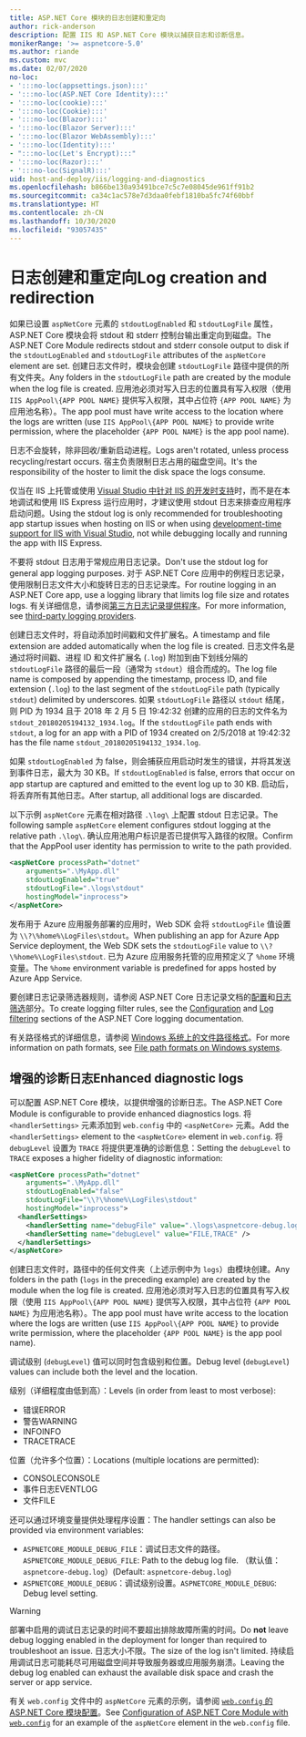 ```yaml
---
title: ASP.NET Core 模块的日志创建和重定向
author: rick-anderson
description: 配置 IIS 和 ASP.NET Core 模块以捕获日志和诊断信息。
monikerRange: '>= aspnetcore-5.0'
ms.author: riande
ms.custom: mvc
ms.date: 02/07/2020
no-loc:
- ':::no-loc(appsettings.json):::'
- ':::no-loc(ASP.NET Core Identity):::'
- ':::no-loc(cookie):::'
- ':::no-loc(Cookie):::'
- ':::no-loc(Blazor):::'
- ':::no-loc(Blazor Server):::'
- ':::no-loc(Blazor WebAssembly):::'
- ':::no-loc(Identity):::'
- ":::no-loc(Let's Encrypt):::"
- ':::no-loc(Razor):::'
- ':::no-loc(SignalR):::'
uid: host-and-deploy/iis/logging-and-diagnostics
ms.openlocfilehash: b866be130a93491bce7c5c7e08045de961ff91b2
ms.sourcegitcommit: ca34c1ac578e7d3daa0febf1810ba5fc74f60bbf
ms.translationtype: HT
ms.contentlocale: zh-CN
ms.lasthandoff: 10/30/2020
ms.locfileid: "93057435"
---
```

# <a name="log-creation-and-redirection"></a><span data-ttu-id="d6ee0-103">日志创建和重定向</span><span class="sxs-lookup"><span data-stu-id="d6ee0-103">Log creation and redirection</span></span>

<span data-ttu-id="d6ee0-104">如果已设置 `aspNetCore` 元素的 `stdoutLogEnabled` 和 `stdoutLogFile` 属性，ASP.NET Core 模块会将 stdout 和 stderr 控制台输出重定向到磁盘。</span><span class="sxs-lookup"><span data-stu-id="d6ee0-104">The ASP.NET Core Module redirects stdout and stderr console output to disk if the `stdoutLogEnabled` and `stdoutLogFile` attributes of the `aspNetCore` element are set.</span></span> <span data-ttu-id="d6ee0-105">创建日志文件时，模块会创建 `stdoutLogFile` 路径中提供的所有文件夹。</span><span class="sxs-lookup"><span data-stu-id="d6ee0-105">Any folders in the `stdoutLogFile` path are created by the module when the log file is created.</span></span> <span data-ttu-id="d6ee0-106">应用池必须对写入日志的位置具有写入权限（使用 `IIS AppPool\{APP POOL NAME}` 提供写入权限，其中占位符 `{APP POOL NAME}` 为应用池名称）。</span><span class="sxs-lookup"><span data-stu-id="d6ee0-106">The app pool must have write access to the location where the logs are written (use `IIS AppPool\{APP POOL NAME}` to provide write permission, where the placeholder `{APP POOL NAME}` is the app pool name).</span></span>

<span data-ttu-id="d6ee0-107">日志不会旋转，除非回收/重新启动进程。</span><span class="sxs-lookup"><span data-stu-id="d6ee0-107">Logs aren't rotated, unless process recycling/restart occurs.</span></span> <span data-ttu-id="d6ee0-108">宿主负责限制日志占用的磁盘空间。</span><span class="sxs-lookup"><span data-stu-id="d6ee0-108">It's the responsibility of the hoster to limit the disk space the logs consume.</span></span>

<span data-ttu-id="d6ee0-109">仅当在 IIS 上托管或使用 [Visual Studio 中针对 IIS 的开发时支持](xref:host-and-deploy/iis/development-time-iis-support)时，而不是在本地调试和使用 IIS Express 运行应用时，才建议使用 stdout 日志来排查应用程序启动问题。</span><span class="sxs-lookup"><span data-stu-id="d6ee0-109">Using the stdout log is only recommended for troubleshooting app startup issues when hosting on IIS or when using [development-time support for IIS with Visual Studio](xref:host-and-deploy/iis/development-time-iis-support), not while debugging locally and running the app with IIS Express.</span></span>

<span data-ttu-id="d6ee0-110">不要将 stdout 日志用于常规应用日志记录。</span><span class="sxs-lookup"><span data-stu-id="d6ee0-110">Don't use the stdout log for general app logging purposes.</span></span> <span data-ttu-id="d6ee0-111">对于 ASP.NET Core 应用中的例程日志记录，使用限制日志文件大小和旋转日志的日志记录库。</span><span class="sxs-lookup"><span data-stu-id="d6ee0-111">For routine logging in an ASP.NET Core app, use a logging library that limits log file size and rotates logs.</span></span> <span data-ttu-id="d6ee0-112">有关详细信息，请参阅[第三方日志记录提供程序](xref:fundamentals/logging/index#third-party-logging-providers)。</span><span class="sxs-lookup"><span data-stu-id="d6ee0-112">For more information, see [third-party logging providers](xref:fundamentals/logging/index#third-party-logging-providers).</span></span>

<span data-ttu-id="d6ee0-113">创建日志文件时，将自动添加时间戳和文件扩展名。</span><span class="sxs-lookup"><span data-stu-id="d6ee0-113">A timestamp and file extension are added automatically when the log file is created.</span></span> <span data-ttu-id="d6ee0-114">日志文件名是通过将时间戳、进程 ID 和文件扩展名 (`.log`) 附加到由下划线分隔的 `stdoutLogFile` 路径的最后一段（通常为 `stdout`）组合而成的。</span><span class="sxs-lookup"><span data-stu-id="d6ee0-114">The log file name is composed by appending the timestamp, process ID, and file extension (`.log`) to the last segment of the `stdoutLogFile` path (typically `stdout`) delimited by underscores.</span></span> <span data-ttu-id="d6ee0-115">如果 `stdoutLogFile` 路径以 `stdout` 结尾，则 PID 为 1934 且于 2018 年 2 月 5 日 19:42:32 创建的应用的日志的文件名为 `stdout_20180205194132_1934.log`。</span><span class="sxs-lookup"><span data-stu-id="d6ee0-115">If the `stdoutLogFile` path ends with `stdout`, a log for an app with a PID of 1934 created on 2/5/2018 at 19:42:32 has the file name `stdout_20180205194132_1934.log`.</span></span>

<span data-ttu-id="d6ee0-116">如果 `stdoutLogEnabled` 为 false，则会捕获应用启动时发生的错误，并将其发送到事件日志，最大为 30 KB。</span><span class="sxs-lookup"><span data-stu-id="d6ee0-116">If `stdoutLogEnabled` is false, errors that occur on app startup are captured and emitted to the event log up to 30 KB.</span></span> <span data-ttu-id="d6ee0-117">启动后，将丢弃所有其他日志。</span><span class="sxs-lookup"><span data-stu-id="d6ee0-117">After startup, all additional logs are discarded.</span></span>

<span data-ttu-id="d6ee0-118">以下示例 `aspNetCore` 元素在相对路径 `.\log\` 上配置 stdout 日志记录。</span><span class="sxs-lookup"><span data-stu-id="d6ee0-118">The following sample `aspNetCore` element configures stdout logging at the relative path `.\log\`.</span></span> <span data-ttu-id="d6ee0-119">确认应用池用户标识是否已提供写入路径的权限。</span><span class="sxs-lookup"><span data-stu-id="d6ee0-119">Confirm that the AppPool user identity has permission to write to the path provided.</span></span>

```xml
<aspNetCore processPath="dotnet"
    arguments=".\MyApp.dll"
    stdoutLogEnabled="true"
    stdoutLogFile=".\logs\stdout"
    hostingModel="inprocess">
</aspNetCore>
```

<span data-ttu-id="d6ee0-120">发布用于 Azure 应用服务部署的应用时，Web SDK 会将 `stdoutLogFile` 值设置为 `\\?\%home%\LogFiles\stdout`。</span><span class="sxs-lookup"><span data-stu-id="d6ee0-120">When publishing an app for Azure App Service deployment, the Web SDK sets the `stdoutLogFile` value to `\\?\%home%\LogFiles\stdout`.</span></span> <span data-ttu-id="d6ee0-121">已为 Azure 应用服务托管的应用预定义了 `%home` 环境变量。</span><span class="sxs-lookup"><span data-stu-id="d6ee0-121">The `%home` environment variable is predefined for apps hosted by Azure App Service.</span></span>

<span data-ttu-id="d6ee0-122">要创建日志记录筛选器规则，请参阅 ASP.NET Core 日志记录文档的[配置](xref:fundamentals/logging/index#log-filtering)和[日志筛选](xref:fundamentals/logging/index#log-filtering)部分。</span><span class="sxs-lookup"><span data-stu-id="d6ee0-122">To create logging filter rules, see the [Configuration](xref:fundamentals/logging/index#log-filtering) and [Log filtering](xref:fundamentals/logging/index#log-filtering) sections of the ASP.NET Core logging documentation.</span></span>

<span data-ttu-id="d6ee0-123">有关路径格式的详细信息，请参阅 [Windows 系统上的文件路径格式](/dotnet/standard/io/file-path-formats)。</span><span class="sxs-lookup"><span data-stu-id="d6ee0-123">For more information on path formats, see [File path formats on Windows systems](/dotnet/standard/io/file-path-formats).</span></span>

## <a name="enhanced-diagnostic-logs"></a><span data-ttu-id="d6ee0-124">增强的诊断日志</span><span class="sxs-lookup"><span data-stu-id="d6ee0-124">Enhanced diagnostic logs</span></span>

<span data-ttu-id="d6ee0-125">可以配置 ASP.NET Core 模块，以提供增强的诊断日志。</span><span class="sxs-lookup"><span data-stu-id="d6ee0-125">The ASP.NET Core Module is configurable to provide enhanced diagnostics logs.</span></span> <span data-ttu-id="d6ee0-126">将 `<handlerSettings>` 元素添加到 `web.config` 中的 `<aspNetCore>` 元素。</span><span class="sxs-lookup"><span data-stu-id="d6ee0-126">Add the `<handlerSettings>` element to the `<aspNetCore>` element in `web.config`.</span></span> <span data-ttu-id="d6ee0-127">将 `debugLevel` 设置为 `TRACE` 将提供更准确的诊断信息：</span><span class="sxs-lookup"><span data-stu-id="d6ee0-127">Setting the `debugLevel` to `TRACE` exposes a higher fidelity of diagnostic information:</span></span>

```xml
<aspNetCore processPath="dotnet"
    arguments=".\MyApp.dll"
    stdoutLogEnabled="false"
    stdoutLogFile="\\?\%home%\LogFiles\stdout"
    hostingModel="inprocess">
  <handlerSettings>
    <handlerSetting name="debugFile" value=".\logs\aspnetcore-debug.log" />
    <handlerSetting name="debugLevel" value="FILE,TRACE" />
  </handlerSettings>
</aspNetCore>
```

<span data-ttu-id="d6ee0-128">创建日志文件时，路径中的任何文件夹（上述示例中为 `logs`）由模块创建。</span><span class="sxs-lookup"><span data-stu-id="d6ee0-128">Any folders in the path (`logs` in the preceding example) are created by the module when the log file is created.</span></span> <span data-ttu-id="d6ee0-129">应用池必须对写入日志的位置具有写入权限（使用 `IIS AppPool\{APP POOL NAME}` 提供写入权限，其中占位符 `{APP POOL NAME}` 为应用池名称）。</span><span class="sxs-lookup"><span data-stu-id="d6ee0-129">The app pool must have write access to the location where the logs are written (use `IIS AppPool\{APP POOL NAME}` to provide write permission, where the placeholder `{APP POOL NAME}` is the app pool name).</span></span>

<span data-ttu-id="d6ee0-130">调试级别 (`debugLevel`) 值可以同时包含级别和位置。</span><span class="sxs-lookup"><span data-stu-id="d6ee0-130">Debug level (`debugLevel`) values can include both the level and the location.</span></span>

<span data-ttu-id="d6ee0-131">级别（详细程度由低到高）：</span><span class="sxs-lookup"><span data-stu-id="d6ee0-131">Levels (in order from least to most verbose):</span></span>

* <span data-ttu-id="d6ee0-132">错误</span><span class="sxs-lookup"><span data-stu-id="d6ee0-132">ERROR</span></span>
* <span data-ttu-id="d6ee0-133">警告</span><span class="sxs-lookup"><span data-stu-id="d6ee0-133">WARNING</span></span>
* <span data-ttu-id="d6ee0-134">INFO</span><span class="sxs-lookup"><span data-stu-id="d6ee0-134">INFO</span></span>
* <span data-ttu-id="d6ee0-135">TRACE</span><span class="sxs-lookup"><span data-stu-id="d6ee0-135">TRACE</span></span>

<span data-ttu-id="d6ee0-136">位置（允许多个位置）：</span><span class="sxs-lookup"><span data-stu-id="d6ee0-136">Locations (multiple locations are permitted):</span></span>

* <span data-ttu-id="d6ee0-137">CONSOLE</span><span class="sxs-lookup"><span data-stu-id="d6ee0-137">CONSOLE</span></span>
* <span data-ttu-id="d6ee0-138">事件日志</span><span class="sxs-lookup"><span data-stu-id="d6ee0-138">EVENTLOG</span></span>
* <span data-ttu-id="d6ee0-139">文件</span><span class="sxs-lookup"><span data-stu-id="d6ee0-139">FILE</span></span>

<span data-ttu-id="d6ee0-140">还可以通过环境变量提供处理程序设置：</span><span class="sxs-lookup"><span data-stu-id="d6ee0-140">The handler settings can also be provided via environment variables:</span></span>

* <span data-ttu-id="d6ee0-141">`ASPNETCORE_MODULE_DEBUG_FILE`：调试日志文件的路径。</span><span class="sxs-lookup"><span data-stu-id="d6ee0-141">`ASPNETCORE_MODULE_DEBUG_FILE`: Path to the debug log file.</span></span> <span data-ttu-id="d6ee0-142">（默认值：`aspnetcore-debug.log`）</span><span class="sxs-lookup"><span data-stu-id="d6ee0-142">(Default: `aspnetcore-debug.log`)</span></span>
* <span data-ttu-id="d6ee0-143">`ASPNETCORE_MODULE_DEBUG`：调试级别设置。</span><span class="sxs-lookup"><span data-stu-id="d6ee0-143">`ASPNETCORE_MODULE_DEBUG`: Debug level setting.</span></span>

> [!WARNING]
> <span data-ttu-id="d6ee0-144">部署中启用的调试日志记录的时间不要超出排除故障所需的时间。</span><span class="sxs-lookup"><span data-stu-id="d6ee0-144">Do **not** leave debug logging enabled in the deployment for longer than required to troubleshoot an issue.</span></span> <span data-ttu-id="d6ee0-145">日志大小不限。</span><span class="sxs-lookup"><span data-stu-id="d6ee0-145">The size of the log isn't limited.</span></span> <span data-ttu-id="d6ee0-146">持续启用调试日志可能耗尽可用磁盘空间并导致服务器或应用服务崩溃。</span><span class="sxs-lookup"><span data-stu-id="d6ee0-146">Leaving the debug log enabled can exhaust the available disk space and crash the server or app service.</span></span>

<span data-ttu-id="d6ee0-147">有关 `web.config` 文件中的 `aspNetCore` 元素的示例，请参阅 [`web.config` 的 ASP.NET Core 模块配置](xref:host-and-deploy/iis/web-config#configuration-of-aspnet-core-module-with-webconfig)。</span><span class="sxs-lookup"><span data-stu-id="d6ee0-147">See [Configuration of ASP.NET Core Module with `web.config`](xref:host-and-deploy/iis/web-config#configuration-of-aspnet-core-module-with-webconfig) for an example of the `aspNetCore` element in the `web.config` file.</span></span>
